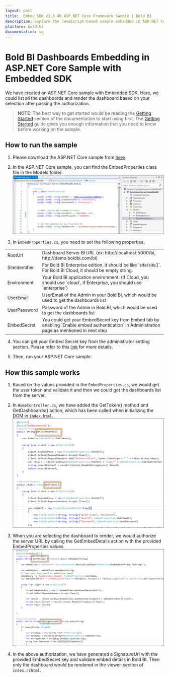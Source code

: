 ```yaml
---
layout: post
title:  Embed SDK v3.3.40 ASP.NET Core Framework Sample | Bold BI
description: Explore the JavaScript-based sample embedded in ASP.NET Core application supported since v3.3.40 of Bold BI.
platform: bold-bi
documentation: ug
---
```


# Bold BI Dashboards Embedding in ASP.NET Core Sample with Embedded SDK

We have created an ASP.NET Core sample with Embedded SDK. Here, we could list all the dashboards and render the dashboard based on your selection after passing the authorization.

> **NOTE:** The best way to get started would be reading the [Getting Started](/embedded-bi/javascript-based/getting-started/) section of the documentation to start using first. The [Getting Started](/embedded-bi/javascript-based/getting-started/) guide gives you enough information that you need to know before working on the sample.  

## How to run the sample

1. Please download the ASP.NET Core sample from [here](https://onpremise-demo.boldbi.com/getting-started/asp-net-core-v3.3/sample.zip).  

2. In the ASP.NET Core sample, you can find the EmbedProperties class file in the Models folder.
![Embed Properties](/static/assets/embedded/javascript/sample/images/prop-core.png)

3. In `EmbedProperties.cs`, you need to set the following properties.  
<meta charset="utf-8"/>
<table>
  <tbody>
    <tr>
        <td align="left">RootUrl</td>
        <td align="left">Dashboard Server BI URL (ex: http://localhost:5000/bi, http://demo.boldbi.com/bi)</td>
    </tr>
    <tr>
        <td align="left">SiteIdentifier</td>
        <td align="left">For Bold BI Enterprise edition, it should be like `site/site1`. For Bold BI Cloud, it should be empty string.</td>
    </tr>
    <tr>
        <td align="left">Environment</td>
        <td align="left">Your Bold BI application environment. (If Cloud, you should use `cloud`, if  Enterprise, you should use `enterprise`)</td>
    </tr>
    <tr>
        <td align="left">UserEmail</td>
        <td align="left">UserEmail of the Admin in your Bold BI, which would be used to get the dashboards list</td>
    </tr>
    <tr>
        <td align="left">UserPassword</td>
        <td align="left">Password of the Admin in Bold BI, which would be used to get the dashboards list</td>
    </tr>
    <tr>
        <td align="left">EmbedSecret</td>
        <td align="left">You could get your EmbedSecret key from Embed tab by enabling `Enable embed authentication` in Administration page as mentioned in next step</td>
    </tr>
  </tbody>
</table>


4. You can get your Embed Secret key from the administrator setting section. Please refer to this [link](/embedded-bi/site-administration/embed-settings/) for more details.  

5. Then, run your ASP.NET Core sample.

## How this sample works

1. Based on the values provided in the `EmbedProperties.cs`, we would get the user token and validate it and then we could get the dashboards list from the server.

2. In `HomeController.cs`, we have added the GetToken() method and GetDashboards() action, which has been called when initializing the DOM in `Index.html`.
![Get Dashboards](/static/assets/embedded/javascript/sample/images/core-home-getdash.png)

3. When you are selecting the dashboard to render, we would authorize the server URL by calling the GetEmbedDetails action with the provided EmbedProperties values.
![Get Embed Details](/static/assets/embedded/javascript/sample/images/core-home-getdetails.png)

4. In the above authorization, we have generated a SignatureUrl with the provided EmbedSecret key and validate embed details in Bold BI. Then only the dashboard would be rendered in the viewer-section of `index.cshtml`.

